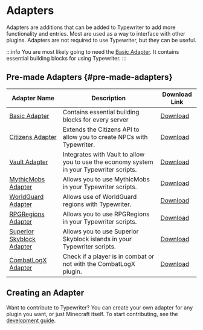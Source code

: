 # Adapters

Adapters are additions that can be added to Typewriter to add more functionality and entries. Most are used as a way to interface with other plugins. Adapters are not required to use Typewriter, but they can be useful.

:::info
You are most likely going to need the [Basic Adapter](../adapters/BasicAdapter). It contains essential building blocks for using Typewriter.
:::

## Pre-made Adapters {#pre-made-adapters}

| Adapter Name                                                      | Description                                                                              | Download Link                                                |
| ----------------------------------------------------------------- | ---------------------------------------------------------------------------------------- | ------------------------------------------------------------ |
| [Basic Adapter](../adapters/BasicAdapter)                         | Contains essential building blocks for every server                                      | [Download](https://github.com/gabber235/Typewriter/releases) |
| [Citizens Adapter](../adapters/CitizensAdapter/)                  | Extends the Citizens API to allow you to create NPCs with Typewriter.                    | [Download](https://github.com/gabber235/Typewriter/releases) |
| [Vault Adapter](../adapters/VaultAdapter/)                        | Integrates with Vault to allow you to use the economy system in your Typewriter scripts. | [Download](https://github.com/gabber235/Typewriter/releases) |
| [MythicMobs Adapter](../adapters/MythicMobsAdapter/)              | Allows you to use MythicMobs in your Typewriter scripts.                                 | [Download](https://github.com/gabber235/Typewriter/releases) |
| [WorldGuard Adapter](../adapters/WorldGuardAdapter/)              | Allows use of WorldGuard regions with Typewriter.                                        | [Download](https://github.com/gabber235/Typewriter/releases) |
| [RPGRegions Adapter](../adapters/RPGRegionsAdapter/)              | Allows you to use RPGRegions in your Typewriter scripts.                                 | [Download](https://github.com/gabber235/Typewriter/releases) |
| [Superior Skyblock Adapter](../adapters/SuperiorSkyblockAdapter/) | Allows you to use Superior Skyblock islands in your Typewriter scripts.                  | [Download](https://github.com/gabber235/Typewriter/releases) |
| [CombatLogX Adapter](../adapters/CombatLogXAdapter/)              | Check if a player is in combat or not with the CombatLogX plugin.                        | [Download](https://github.com/gabber235/Typewriter/releases) |

## Creating an Adapter

Want to contribute to Typewriter? You can create your own adapter for any plugin you want, or just Minecraft itself. To start contributing, see the [development guide](../develop/01-index.mdx).
